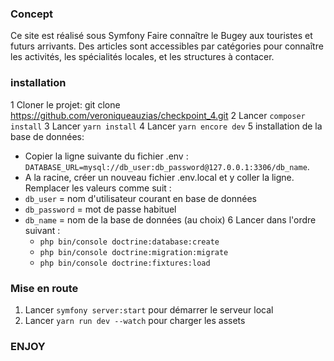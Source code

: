 ### Concept
Ce site est réalisé sous Symfony
Faire connaître le Bugey aux touristes et futurs arrivants.
Des articles sont accessibles par catégories pour connaître les activités, les spécialités locales, et les structures à contacer.

### installation

1 Cloner le projet: git clone https://github.com/veroniqueauzias/checkpoint_4.git
2 Lancer `composer install`
3 Lancer `yarn install`
4 Lancer `yarn encore dev`
5 installation de la base de données:
- Copier la ligne suivante du fichier .env : `DATABASE_URL=mysql://db_user:db_password@127.0.0.1:3306/db_name`. 
- A la racine, créer un nouveau fichier .env.local et y coller la ligne.
Remplacer les valeurs comme suit :
- `db_user` = nom d'utilisateur courant en base de données
- `db_password` = mot de passe habituel
- `db_name` = nom de la base de données (au choix)
6 Lancer dans l'ordre suivant :
   - `php bin/console doctrine:database:create`
   - `php bin/console doctrine:migration:migrate`
   - `php bin/console doctrine:fixtures:load`
   
### Mise en route
1. Lancer `symfony server:start` pour démarrer le serveur local
2. Lancer `yarn run dev --watch` pour charger les assets

### ENJOY

